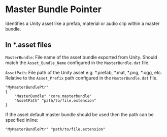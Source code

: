 Master Bundle Pointer
=====================

Identifies a Unity asset like a prefab, material or audio clip within a master bundle.

In \*.asset files
-----------------

`MasterBundle`: File name of the asset bundle exported from Unity. Should match the `Asset_Bundle_Name` configured in the `MasterBundle.dat` file.

`AssetPath`: File path of the Unity asset e.g. \*.prefab, \*.mat, \*.png, \*.ogg, etc. Relative to the `Asset_Prefix` path configured in the `MasterBundle.dat` file.

	"MyMasterBundlePtr"
	{
		"MasterBundle" "core.masterbundle"
		"AssetPath" "path/to/file.extension"
	}

If the asset default master bundle should be used then the path can be specified inline:

	"MyMasterBundlePtr" "path/to/file.extension"

